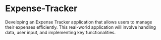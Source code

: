 # Expense-Tracker
Developing an Expense Tracker application that allows users to manage their expenses efficiently. This real-world application will involve handling data, user input, and implementing key functionalities.
